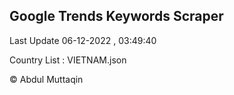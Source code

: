 

## Google Trends Keywords Scraper 
 
Last Update 06-12-2022 , 03:49:40

Country List :
VIETNAM.json



© Abdul Muttaqin 
